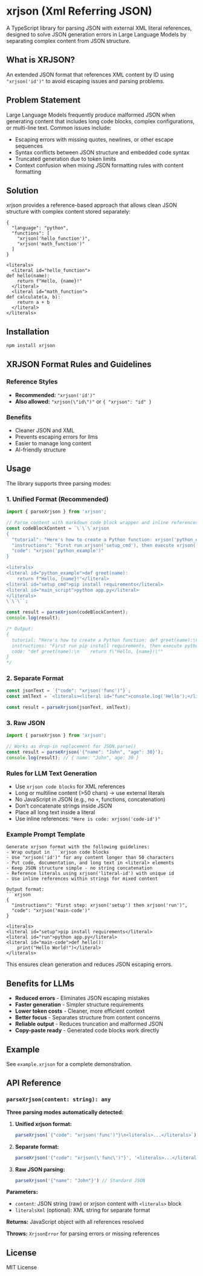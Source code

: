 # xrjson (Xml Referring JSON)

A TypeScript library for parsing JSON with external XML literal references, designed to solve JSON generation errors in Large Language Models by separating complex content from JSON structure.

## What is XRJSON?

An extended JSON format that references XML content by ID using `"xrjson('id')"` to avoid escaping issues and parsing problems. 

## Problem Statement

Large Language Models frequently produce malformed JSON when generating content that includes long code blocks, complex configurations, or multi-line text. Common issues include:

- Escaping errors with missing quotes, newlines, or other escape sequences
- Syntax conflicts between JSON structure and embedded code syntax
- Truncated generation due to token limits
- Context confusion when mixing JSON formatting rules with content formatting

## Solution

xrjson provides a reference-based approach that allows clean JSON structure with complex content stored separately:

```xrjson
{
  "language": "python",
  "functions": [
    "xrjson('hello_function')",
    "xrjson('math_function')"
  ]
}

<literals>
  <literal id="hello_function">
def hello(name):
    return f"Hello, {name}!"
  </literal>
  <literal id="math_function">
def calculate(a, b):
    return a + b
  </literal>
</literals>
```

## Installation

```bash
npm install xrjson
```

## XRJSON Format Rules and Guidelines

### Reference Styles

* **Recommended:** `"xrjson('id')"` 
* **Also allowed:** `"xrjson(\"id\")"` or `{ "xrjson": "id" }`

### Benefits

* Cleaner JSON and XML
* Prevents escaping errors for llms
* Easier to manage long content
* AI-friendly structure

## Usage

The library supports three parsing modes:

### 1. Unified Format (Recommended)

```typescript
import { parseXrjson } from 'xrjson';

// Parse content with markdown code block wrapper and inline references
const codeBlockContent = `\`\`\`xrjson
{
  "tutorial": "Here's how to create a Python function: xrjson('python_example')",
  "instructions": "First run xrjson('setup_cmd'), then execute xrjson('main_script')",
  "code": "xrjson('python_example')"
}

<literals>
<literal id="python_example">def greet(name):
    return f"Hello, {name}!"</literal>
<literal id="setup_cmd">pip install requirements</literal>
<literal id="main_script">python app.py</literal>
</literals>
\`\`\``;

const result = parseXrjson(codeBlockContent);
console.log(result);

/* Output:
{
  tutorial: "Here's how to create a Python function: def greet(name):\n    return f\"Hello, {name}!\"",
  instructions: "First run pip install requirements, then execute python app.py",
  code: "def greet(name):\n    return f\"Hello, {name}!\""
}
*/
```

### 2. Separate Format

```typescript
const jsonText = `{"code": "xrjson('func')"}`;
const xmlText = `<literals><literal id="func">console.log('Hello');</literal></literals>`;

const result = parseXrjson(jsonText, xmlText);
```

### 3. Raw JSON

```typescript
import { parseXrjson } from 'xrjson';

// Works as drop-in replacement for JSON.parse()
const result = parseXrjson('{"name": "John", "age": 30}');
console.log(result); // { name: "John", age: 30 }
```

### Rules for LLM Text Generation

* Use `xrjson code blocks` for XML references
* Long or multiline content (>50 chars) → use external literals
* No JavaScript in JSON (e.g., no `+`, functions, concatenation)
* Don't concatenate strings inside JSON
* Place all long text inside a literal
* Use inline references: `"Here is code: xrjson('code-id')"`

### Example Prompt Template

```
Generate xrjson format with the following guidelines:
- Wrap output in ```xrjson code blocks
- Use "xrjson('id')" for any content longer than 50 characters
- Put code, documentation, and long text in <literal> elements
- Keep JSON structure simple - no string concatenation
- Reference literals using xrjson('literal-id') with unique id
- Use inline references within strings for mixed content

Output format:
```xrjson
{
  "instructions": "First step: xrjson('setup') then xrjson('run')",
  "code": "xrjson('main-code')"
}

<literals>
<literal id="setup">pip install requirements</literal>
<literal id="run">python app.py</literal>
<literal id="main-code">def hello():
    print("Hello World!")</literal>
</literals>
```

This ensures clean generation and reduces JSON escaping errors.

## Benefits for LLMs

- **Reduced errors** - Eliminates JSON escaping mistakes
- **Faster generation** - Simpler structure requirements
- **Lower token costs** - Cleaner, more efficient context
- **Better focus** - Separates structure from content concerns
- **Reliable output** - Reduces truncation and malformed JSON
- **Copy-paste ready** - Generated code blocks work directly

## Example

See `example.xrjson` for a complete demonstration.

## API Reference

### `parseXrjson(content: string): any`

**Three parsing modes automatically detected:**

1. **Unified xrjson format:**
   ```typescript
   parseXrjson(`{"code": "xrjson('func')"}\n<literals>...</literals>`)
   ```

2. **Separate format:**
   ```typescript
   parseXrjson('{"code": "xrjson(\'func\')"}', '<literals>...</literals>')
   ```

3. **Raw JSON parsing:**
   ```typescript
   parseXrjson('{"name": "John"}') // Standard JSON
   ```


**Parameters:**
- `content`: JSON string (raw) or xrjson content with `<literals>` block
- `literalsXml` (optional): XML string for separate format

**Returns:** JavaScript object with all references resolved

**Throws:** `XrjsonError` for parsing errors or missing references

## License

MIT License
